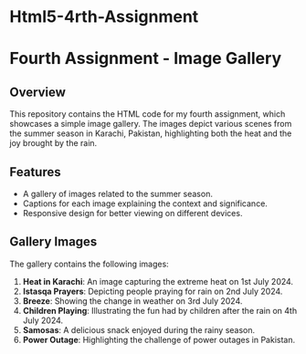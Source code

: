 # Html5-4rth-Assignment

# Fourth Assignment - Image Gallery

## Overview
This repository contains the HTML code for my fourth assignment, which showcases a simple image gallery. The images depict various scenes from the summer season in Karachi, Pakistan, highlighting both the heat and the joy brought by the rain.

## Features
- A gallery of images related to the summer season.
- Captions for each image explaining the context and significance.
- Responsive design for better viewing on different devices.

## Gallery Images
The gallery contains the following images:
1. **Heat in Karachi**: An image capturing the extreme heat on 1st July 2024.
2. **Istasqa Prayers**: Depicting people praying for rain on 2nd July 2024.
3. **Breeze**: Showing the change in weather on 3rd July 2024.
4. **Children Playing**: Illustrating the fun had by children after the rain on 4th July 2024.
5. **Samosas**: A delicious snack enjoyed during the rainy season.
6. **Power Outage**: Highlighting the challenge of power outages in Pakistan.
